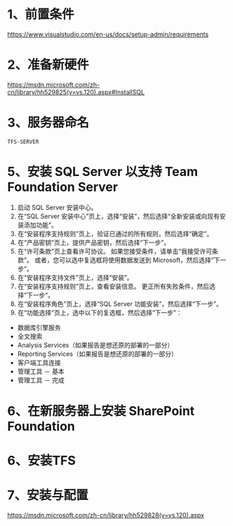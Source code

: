 # 1、前置条件

https://www.visualstudio.com/en-us/docs/setup-admin/requirements


# 2、准备新硬件

https://msdn.microsoft.com/zh-cn/library/hh529825(v=vs.120).aspx#InstallSQL


# 3、服务器命名

    TFS-SERVER


# 5、安装 SQL Server 以支持 Team Foundation Server

1. 启动 SQL Server 安装中心。
2. 在“SQL Server 安装中心”页上，选择“安装”，然后选择“全新安装或向现有安装添加功能”。
3. 在“安装程序支持规则”页上，验证已通过的所有规则，然后选择“确定”。
4. 在“产品密钥”页上，提供产品密钥，然后选择“下一步”。
5. 在“许可条款”页上查看许可协议。 如果您接受条件，请单击“我接受许可条款”。 或者，您可以选中复选框将使用数据发送到 Microsoft，然后选择“下一步”。
6. 在“安装程序支持文件”页上，选择“安装”。
7. 在“安装程序支持规则”页上，查看安装信息。 更正所有失败条件，然后选择”下一步“。
8. 在“安装程序角色”页上，选择“SQL Server 功能安装”，然后选择“下一步”。
9. 在“功能选择”页上，选中以下的复选框，然后选择“下一步”：
- 数据库引擎服务
- 全文搜索
- Analysis Services（如果报告是想还原的部署的一部分）
- Reporting Services（如果报告是想还原的部署的一部分）
- 客户端工具连接
- 管理工具 － 基本
- 管理工具 － 完成



# 6、在新服务器上安装 SharePoint Foundation



# 6、安装TFS

# 7、安装与配置

https://msdn.microsoft.com/zh-cn/library/hh529828(v=vs.120).aspx
